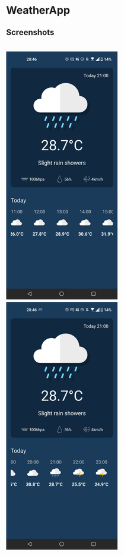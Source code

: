 # WeatherApp

## Screenshots
<h1>
  <img alt="Readme" width="300px" title="Readme" src="./screenshots/screenshot_2.jpg" />
  <img alt="Readme" width="300px" title="Readme" src="./screenshots/screenshot_1.jpg" />
<h1>
